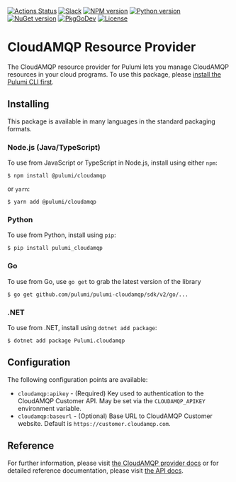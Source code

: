 [![Actions Status](https://github.com/pulumi/pulumi-cloudamqp/workflows/master/badge.svg)](https://github.com/pulumi/pulumi-cloudamqp/actions)
[![Slack](http://www.pulumi.com/images/docs/badges/slack.svg)](https://slack.pulumi.com)
[![NPM version](https://badge.fury.io/js/%40pulumi%2Fcloudamqp.svg)](https://www.npmjs.com/package/@pulumi/cloudamqp)
[![Python version](https://badge.fury.io/py/pulumi-cloudamqp.svg)](https://pypi.org/project/pulumi-cloudamqp)
[![NuGet version](https://badge.fury.io/nu/pulumi.cloudamqp.svg)](https://badge.fury.io/nu/pulumi.cloudamqp)
[![PkgGoDev](https://pkg.go.dev/badge/github.com/pulumi/pulumi-cloudamqp/sdk/v2/go)](https://pkg.go.dev/github.com/pulumi/pulumi-cloudamqp/sdk/v2/go)
[![License](https://img.shields.io/npm/l/%40pulumi%2Fpulumi.svg)](https://github.com/pulumi/pulumi-cloudamqp/blob/master/LICENSE)

# CloudAMQP Resource Provider

The CloudAMQP resource provider for Pulumi lets you manage CloudAMQP resources in your cloud programs. To use
this package, please [install the Pulumi CLI first](https://pulumi.io/).

## Installing

This package is available in many languages in the standard packaging formats.

### Node.js (Java/TypeScript)

To use from JavaScript or TypeScript in Node.js, install using either `npm`:

    $ npm install @pulumi/cloudamqp

or `yarn`:

    $ yarn add @pulumi/cloudamqp

### Python

To use from Python, install using `pip`:

    $ pip install pulumi_cloudamqp

### Go

To use from Go, use `go get` to grab the latest version of the library

    $ go get github.com/pulumi/pulumi-cloudamqp/sdk/v2/go/...

### .NET

To use from .NET, install using `dotnet add package`:

    $ dotnet add package Pulumi.cloudamqp

## Configuration

The following configuration points are available:

- `cloudamqp:apikey` - (Required) Key used to authentication to the CloudAMQP Customer API. May be set via the `CLOUDAMQP_APIKEY` environment variable.
- `cloudamqp:baseurl` - (Optional) Base URL to CloudAMQP Customer website. Default is `https://customer.cloudamqp.com`.

## Reference

For further information, please visit [the CloudAMQP provider docs](https://www.pulumi.com/docs/intro/cloud-providers/cloudamqp) or for detailed reference documentation, please visit [the API docs](https://www.pulumi.com/docs/reference/pkg/cloudamp).
